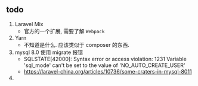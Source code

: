 ## todo

1. Laravel Mix
    * 官方的一个扩展, 需要了解 `Webpack`
2. Yarn
    * 不知道是什么. 应该类似于 composer 的东西.
3. mysql 8.0 使用 migrate 报错
    * SQLSTATE[42000]: Syntax error or access violation: 1231 Variable 'sql_mode' can't be set to the value of 'NO_AUTO_CREATE_USER'
    * https://laravel-china.org/articles/10736/some-craters-in-mysql-8011
4.